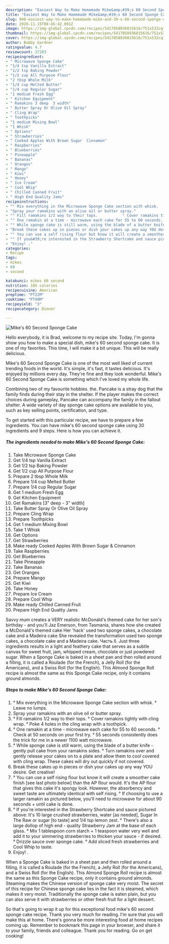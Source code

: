 ```yaml
---
description: "Easiest Way to Make Homemade Mike&amp;#39;s 60 Second Sponge Cake"
title: "Easiest Way to Make Homemade Mike&amp;#39;s 60 Second Sponge Cake"
slug: 948-easiest-way-to-make-homemade-mike-and-39-s-60-second-sponge-cake
date: 2020-11-15T08:45:42.091Z
image: https://img-global.cpcdn.com/recipes/5417058936815616/751x532cq70/mikes-60-second-sponge-cake-recipe-main-photo.jpg
thumbnail: https://img-global.cpcdn.com/recipes/5417058936815616/751x532cq70/mikes-60-second-sponge-cake-recipe-main-photo.jpg
cover: https://img-global.cpcdn.com/recipes/5417058936815616/751x532cq70/mikes-60-second-sponge-cake-recipe-main-photo.jpg
author: Bobby Gardner
ratingvalue: 4.7
reviewcount: 37203
recipeingredient:
- " Microwave Sponge Cake"
- "1/4 tsp Vanilla Extract"
- "1/2 tsp Baking Powder"
- "1/2 cup All Purpose Flour"
- "2 tbsp Whole Milk"
- "1/4 cup Melted Butter"
- "1/4 cup Regular Sugar"
- "1 medium Fresh Egg"
- " Kitchen Equipment"
- " Ramakins 3 deep  3 width"
- " Butter Spray Or Olive Oil Spray"
- " Cling Wrap"
- " Toothpicks"
- "1 medium Mixing Bowl"
- "1 Whisk"
- " Options"
- " Strawberries"
- " Cooked Apples With Brown Sugar  Cinnamon"
- " Raspberries"
- " Blueberries"
- " Pineapple"
- " Bananas"
- " Oranges"
- " Mango"
- " Kiwi"
- " Honey"
- " Ice Cream"
- " Cool Whip"
- " Chilled Canned Fruit"
- " High End Quality Jams"
recipeinstructions:
- "° Mix everything in the Microwave Sponge Cake section with whisk.                                  ° Leave no lumps."
- "Spray your ramakins with an olive oil or butter spray."
- "° Fill ramakins 1/2 way to their tops.           ° Cover ramakins tightly with cling wrap.                                                                    ° Poke 4 holes in the cling wrap with a toothpick."
- "° One ramakin at a time - microwave each cake for 55 to 60 seconds. ° Check at 50 seconds on your first try. ° 55 seconds consistently does the trick for me in a newer 1100 watt microwave."
- "° While sponge cake is still warm, using the blade of a butter knife - gently pull cake from your ramakins sides.                                                                                                                                                   ° Turn ramakins over and gently release your cakes on to a plate and allow them to cool covered with cling wrap. These cakes will dry out quickly if not covered."
- "Break these cakes up in pieces or dish your cakes up any way YOU desire. Get creative!"
- "° You can use a self rising flour but know it will create a smoother cake finish [see last photo below] than the AP flour would. It&#39;s the AP flour that gives this cake it&#39;s spongy look. However, the absorbency and sweet taste are ultimately identical with self rising.                                                                                                                                                                                       ° If choosing to use a larger ramakin as pictured below, you&#39;ll need to microwave for about 90 seconds + until cake is done."
- "° If you&#39;re interested in the Strawberry Shortcake and sauce pictured above: It&#39;s 10 large crushed strawberries, water [as needed], Sugar In The Raw or sugar [to taste] and 1/4 tsp lemon zest.                                                                         ° There&#39;s also a large dollop of high end - quality Strawberry Jam at the base of each glass.                                                                                                                                                                                                                                                                                     ° Mix 1 tablespoon corn starch + 1 teaspoon water very well and add it to your simmering strawberries to thicken your sauce - if desired.                                                            ° Drizzle sauce over sponge cake.                                                        ° Add sliced fresh strawberries and Cool Whip to taste."
- "Enjoy! ."
categories:
- Recipe
tags:
- mikes
- 60
- second

katakunci: mikes 60 second 
nutrition: 185 calories
recipecuisine: American
preptime: "PT22M"
cooktime: "PT40M"
recipeyield: "3"
recipecategory: Dinner

---
```



![Mike&#39;s 60 Second Sponge Cake](https://img-global.cpcdn.com/recipes/5417058936815616/751x532cq70/mikes-60-second-sponge-cake-recipe-main-photo.jpg)

Hello everybody, it is Brad, welcome to my recipe site. Today, I'm gonna show you how to make a special dish, mike&#39;s 60 second sponge cake. It is one of my favorites. This time, I will make it a bit unique. This will be really delicious.

Mike&#39;s 60 Second Sponge Cake is one of the most well liked of current trending foods in the world. It's simple, it's fast, it tastes delicious. It's enjoyed by millions every day. They're fine and they look wonderful. Mike&#39;s 60 Second Sponge Cake is something which I've loved my whole life.

Combining two of my favourite hobbies. the. Pancake is a stray dog that the family finds during their stay in the shelter. If the player makes the correct choices during gameplay, Pancake can accompany the family in the fallout shelter. A wide variety of day sponge cake options are available to you, such as key selling points, certification, and type.


To get started with this particular recipe, we have to prepare a few ingredients. You can have mike&#39;s 60 second sponge cake using 30 ingredients and 9 steps. Here is how you can achieve it.

<!--inarticleads1-->

##### The ingredients needed to make Mike&#39;s 60 Second Sponge Cake:

1. Take  Microwave Sponge Cake
1. Get 1/4 tsp Vanilla Extract
1. Get 1/2 tsp Baking Powder
1. Get 1/2 cup All Purpose Flour
1. Prepare 2 tbsp Whole Milk
1. Prepare 1/4 cup Melted Butter
1. Prepare 1/4 cup Regular Sugar
1. Get 1 medium Fresh Egg
1. Get  Kitchen Equipment
1. Get  Ramakins [3&#34; deep - 3&#34; width]
1. Take  Butter Spray Or Olive Oil Spray
1. Prepare  Cling Wrap
1. Prepare  Toothpicks
1. Get 1 medium Mixing Bowl
1. Take 1 Whisk
1. Get  Options
1. Get  Strawberries
1. Make ready  Cooked Apples With Brown Sugar &amp; Cinnamon
1. Take  Raspberries
1. Get  Blueberries
1. Take  Pineapple
1. Take  Bananas
1. Get  Oranges
1. Prepare  Mango
1. Get  Kiwi
1. Take  Honey
1. Prepare  Ice Cream
1. Prepare  Cool Whip
1. Make ready  Chilled Canned Fruit
1. Prepare  High End Quality Jams


Savvy mum creates a VERY realistic McDonald&#39;s themed cake for her son&#39;s birthday - and you&#39;ll Jaz Emerson, from Tasmania, shares how she created a McDonald&#39;s themed cake Her &#39;hack&#39; used two sponge cakes, a chocolate cake and a Madeira cake She revealed the transformation used two sponge cakes, a chocolate cake and a Madeira cake. Часть II. Just three ingredients results in a light and feathery cake that serves as a subtle canvas for sweet fruit, jam, whipped cream, chocolate or just powdered sugar. When a Sponge Cake is baked in a sheet pan and then rolled around a filling, it is called a Roulade (for the French), a Jelly Roll (for the Americans), and a Swiss Roll (for the English). This Almond Sponge Roll recipe is almost the same as this Sponge Cake recipe, only it contains ground almonds. 

<!--inarticleads2-->

##### Steps to make Mike&#39;s 60 Second Sponge Cake:

1. ° Mix everything in the Microwave Sponge Cake section with whisk.                                  ° Leave no lumps.
1. Spray your ramakins with an olive oil or butter spray.
1. ° Fill ramakins 1/2 way to their tops.           ° Cover ramakins tightly with cling wrap.                                                                    ° Poke 4 holes in the cling wrap with a toothpick.
1. ° One ramakin at a time - microwave each cake for 55 to 60 seconds. ° Check at 50 seconds on your first try. ° 55 seconds consistently does the trick for me in a newer 1100 watt microwave.
1. ° While sponge cake is still warm, using the blade of a butter knife - gently pull cake from your ramakins sides.                                                                                                                                                   ° Turn ramakins over and gently release your cakes on to a plate and allow them to cool covered with cling wrap. These cakes will dry out quickly if not covered.
1. Break these cakes up in pieces or dish your cakes up any way YOU desire. Get creative!
1. ° You can use a self rising flour but know it will create a smoother cake finish [see last photo below] than the AP flour would. It&#39;s the AP flour that gives this cake it&#39;s spongy look. However, the absorbency and sweet taste are ultimately identical with self rising.                                                                                                                                                                                       ° If choosing to use a larger ramakin as pictured below, you&#39;ll need to microwave for about 90 seconds + until cake is done.
1. ° If you&#39;re interested in the Strawberry Shortcake and sauce pictured above: It&#39;s 10 large crushed strawberries, water [as needed], Sugar In The Raw or sugar [to taste] and 1/4 tsp lemon zest.                                                                         ° There&#39;s also a large dollop of high end - quality Strawberry Jam at the base of each glass.                                                                                                                                                                                                                                                                                     ° Mix 1 tablespoon corn starch + 1 teaspoon water very well and add it to your simmering strawberries to thicken your sauce - if desired.                                                            ° Drizzle sauce over sponge cake.                                                        ° Add sliced fresh strawberries and Cool Whip to taste.
1. Enjoy! .


When a Sponge Cake is baked in a sheet pan and then rolled around a filling, it is called a Roulade (for the French), a Jelly Roll (for the Americans), and a Swiss Roll (for the English). This Almond Sponge Roll recipe is almost the same as this Sponge Cake recipe, only it contains ground almonds. Steaming makes the Chinese version of sponge cake very moist. The secret of this recipe for Chinese sponge cake lies in the fact it is steamed, which makes it very moist. Traditionally the sponge cake is eaten plain, but you can also serve it with strawberries or other fresh fruit for a light dessert. 

So that's going to wrap it up for this exceptional food mike&#39;s 60 second sponge cake recipe. Thank you very much for reading. I'm sure that you will make this at home. There's gonna be more interesting food at home recipes coming up. Remember to bookmark this page in your browser, and share it to your family, friends and colleague. Thank you for reading. Go on get cooking!
